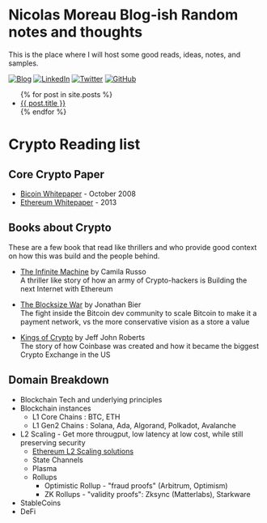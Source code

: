 # Nicolas Moreau Blog-ish Random notes and thoughts

This is the place where I will host some good reads, ideas, notes, and samples.

[![Blog](https://img.shields.io/badge/Blog-12100E?style=fplastic&logo=medium&logoColor=white)](http://blog.nmoreau.com)
[![LinkedIn](https://img.shields.io/badge/Linkedin-%230077B5.svg?style=fplastic&logo=linkedin&logoColor=white)](https://www.linkedin.com/in/nicolasmoreau/)
[![Twitter](https://img.shields.io/badge/Twitter-%231DA1F2.svg?style=plastic&logo=Twitter&logoColor=white)](https://twitter.com/nicolasmoreau)
[![GitHub](https://img.shields.io/badge/github-%23121011.svg?style=plastic&logo=github&logoColor=white)](https://github.com/nmoreau/)


<!-- Index of Posts -->
<ul>
  {% for post in site.posts %}
    <li>
      <a href="{{ post.url }}">{{ post.title }}</a>
    </li>
  {% endfor %}
</ul>
<!-- End index of Posts -->

# Crypto Reading list
## Core Crypto Paper
- [Bicoin Whitepaper](https://bitcoin.org/bitcoin.pdf) - October 2008
- [Ethereum Whitepaper](https://ethereum.org/en/whitepaper/) - 2013

## Books about Crypto 
These are a few book that read like thrillers and who provide good context on how this was build and the people behind.
- [The Infinite Machine](https://www.amazon.com/Infinite-Machine-Crypto-hackers-Building-Internet-ebook/dp/B07X8HS2WC) by Camila Russo <br> A thriller like story of how an army of Crypto-hackers is Building the next Internet with Ethereum 

- [The Blocksize War](https://www.amazon.com/Infinite-Machine-Crypto-hackers-Building-Internet-ebook/dp/B07X8HS2WC) by Jonathan Bier <br> The fight inside the Bitcoin dev community to scale Bitcoin to make it a payment network, vs the more conservative vision as a store a value
- [Kings of Crypto](https://www.amazon.com/Kings-Crypto-Startups-Cryptocurrency-Silicon-ebook/dp/B085TRJY8X) by Jeff John Roberts <br> The story of how Coinbase was created and how it became the biggest Crypto Exchange in the US

## Domain Breakdown
- Blockchain Tech and underlying principles
- Blockchain instances
  - L1 Core Chains : BTC, ETH
  - L1 Gen2 Chains : Solana, Ada, Algorand, Polkadot, Avalanche
- L2 Scaling - Get more througput, low latency at low cost, while still preserving security
  - [Ethereum L2 Scaling solutions](https://medium.com/coinmonks/easy-to-understand-ethereum-layer-2-scaling-solutions-channels-vs-plasma-vs-rollups-1dc1d4e9cb52) 
  - State Channels
  - Plasma
  - Rollups
    - Optimistic Rollup - "fraud proofs" (Arbitrum, Optimism)
    - ZK Rollups - "validity proofs": Zksync (Matterlabs), Starkware
- StableCoins
- DeFi


